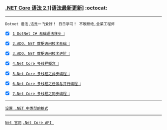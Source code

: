 ### [.NET Core 语法 2.1[语法最新更新]](#top) <b id="top"></b>  :octocat:

----
`Dotnet 语法,这是一门爱好！ 日日学习！ 不敢断绝,全菜工程师`

- [x] [`1 DotNet C# 基础语法移步 ❕`](https://github.com/kickgod/Rear-End/tree/master/CSharp/Basic)

- [x] [`2.ADO. NET 数据访问技术基础 ❕`](./Netcore2.0_ADONET_1.md)

- [x] [`3.ADO. NET 数据访问技术进阶 ❕`](./Netcore2.0_ADONET_2.md)

- [x] [`4.Net Core 多线程概念 ❕`](./Netcore2.1_Thread_1.md)

- [x] [`5.Net Core 多线程之异步编程 ❕`](./Netcore2.1_Async_1.md)

- [x] [`6.Net Core 多线程之任务与并行编程 ❕`](./Netcore2.1_Parallel_1.md)

- [x] [`7.Net Core 多线程之同步编程 ❕`](./Netcore2.1_Synchronize_1.md)


----

[`设置 .NET 中类型的格式`](https://docs.microsoft.com/zh-cn/dotnet/standard/base-types/formatting-types?view=netframework-4.7.2)

----
[`Net 官网`](https://dotnet.microsoft.com/) [`.Net Core API `](https://docs.microsoft.com/zh-cn/dotnet/api/)
